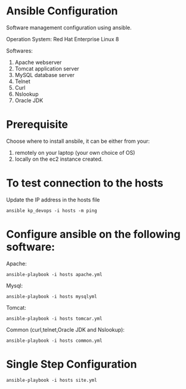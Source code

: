 # Ansible Configuration

Software management configuration using ansible.

Operation System: Red Hat Enterprise Linux 8

Softwares:

1. Apache webserver
2. Tomcat application server
3. MySQL database server
4. Telnet
5. Curl
6. Nslookup
7. Oracle JDK

# Prerequisite

Choose where to install ansbile, it can be either from your:
1. remotely on your laptop (your own choice of OS)
2. locally on the ec2 instance created.

# To test connection to the hosts

Update the IP address in the hosts file

```
ansible kp_devops -i hosts -m ping
```

# Configure ansible on the following software:

Apache:

```
ansible-playbook -i hosts apache.yml
```

Mysql:

```
ansible-playbook -i hosts mysqlyml
```

Tomcat:

```
ansible-playbook -i hosts tomcar.yml
```

Common (curl,telnet,Oracle JDK and Nslookup):

```
ansible-playbook -i hosts common.yml
```

# Single Step Configuration

```
ansible-playbook -i hosts site.yml
```
